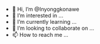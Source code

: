 - 👋 Hi, I’m @Inyonggkonawe
- 👀 I’m interested in ...
- 🌱 I’m currently learning ...
- 💞️ I’m looking to collaborate on ...
- 📫 How to reach me ...

<!---
Inyonggkonawe/Inyonggkonawe is a ✨ special ✨ repository because its `README.md` (this file) appears on your GitHub profile.
You can click the Preview link to take a look at your changes.
--->
